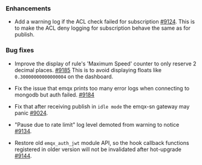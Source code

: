 ### Enhancements

- Add a warning log if the ACL check failed for subscription [#9124](https://github.com/emqx/emqx/pull/9124).
  This is to make the ACL deny logging for subscription behave the same as for publish.

### Bug fixes

- Improve the display of rule's 'Maximum Speed' counter to only reserve 2 decimal places. [#9185](https://github.com/emqx/emqx/pull/9185)
  This is to avoid displaying floats like `0.30000000000000004` on the dashboard.

- Fix the issue that emqx prints too many error logs when connecting to mongodb but auth failed. [#9184](https://github.com/emqx/emqx/pull/9184)

- Fix that after receiving publish in `idle mode` the emqx-sn gateway may panic [#9024](https://github.com/emqx/emqx/pull/9024).

- "Pause due to rate limit" log level demoted from warning to notice [#9134](https://github.com/emqx/emqx/pull/9134).

- Restore old `emqx_auth_jwt` module API, so the hook callback functions registered in older version will not be invalidated after hot-upgrade [#9144](https://github.com/emqx/emqx/pull/9144).
